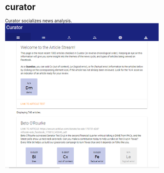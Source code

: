# curator
Curator socializes news analysis.
![alt text](https://github.com/charlessweet/curator/blob/master/screenshots/ArticleStream.png "The new Article Stream")
